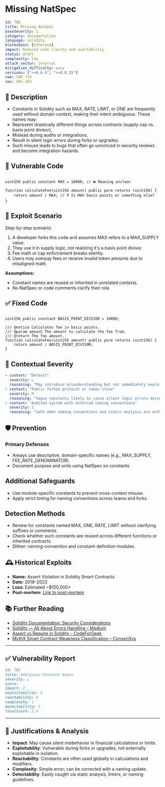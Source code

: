 # Missing NatSpec

```YAML
id: TBA
title: Missing NatSpec
baseSeverity: I
category: documentation
language: solidity
blockchain: [ethereum]
impact: Reduced code clarity and auditability
status: draft
complexity: low
attack_vector: internal
mitigation_difficulty: easy
versions: [">=0.6.0", "<=0.8.25"]
cwe: CWE-710
swc: SWC-103
```

## 📝 Description

- Constants in Solidity such as MAX, RATE, LIMIT, or ONE are frequently used without domain context, making their intent ambiguous. These names may:
- Represent drastically different things across contracts (supply cap vs. basis point divisor),
- Mislead during audits or integrations,
- Result in silent logic errors during forks or upgrades.
- Such misuse leads to bugs that often go unnoticed in security reviews and become integration hazards.

## 🚨 Vulnerable Code

```solidity

uint256 public constant MAX = 10000; // ❌ Meaning unclear

function calculateFee(uint256 amount) public pure returns (uint256) {
    return amount / MAX; // ❓ Is MAX basis points or something else?
}
```

## 🧪 Exploit Scenario

Step-by-step scenario:

1. A developer forks this code and assumes MAX refers to a MAX_SUPPLY value.
2. They use it in supply logic, not realizing it's a basis point divisor.
3. Fee math or cap enforcement breaks silently.
4. Users may overpay fees or receive invalid token amounts due to misaligned math.

**Assumptions:**

- Constant names are reused or inherited in unrelated contexts.
- No NatSpec or code comments clarify their role.

## ✅ Fixed Code

```solidity

uint256 public constant BASIS_POINT_DIVISOR = 10000;

/// @notice Calculates fee in basis points.
/// @param amount The amount to calculate the fee from.
/// @return The fee amount.
function calculateFee(uint256 amount) public pure returns (uint256) {
    return amount / BASIS_POINT_DIVISOR;
}
```

## 🧭 Contextual Severity

```yaml
- context: "Default"
  severity: L
  reasoning: "May introduce misunderstanding but not immediately exploitable."
- context: "Public forked protocol or token clone"
  severity: M
  reasoning: "Vague constants likely to cause silent logic errors during reuse."
- context: "Audited system with enforced naming conventions"
  severity: I
  reasoning: "Safe when naming conventions and static analysis are enforced."
```

## 🛡️ Prevention

### Primary Defenses

- Always use descriptive, domain-specific names (e.g., MAX_SUPPLY, FEE_RATE_DENOMINATOR).
- Document purpose and units using NatSpec on constants.

## Additional Safeguards

- Use module-specific constants to prevent cross-context misuse.
- Apply strict linting for naming conventions across teams and forks.

## Detection Methods

- Review for constants named MAX, ONE, RATE, LIMIT without clarifying suffixes or comments.
- Check whether such constants are reused across different functions or inherited contracts.
- Slither: naming-convention and constant-definition modules.

## 🕰️ Historical Exploits

- **Name:** Assert Violation in Solidity Smart Contracts
- **Date:** 2018–2023
- **Loss:** Estimated ~$150,000+ 
- **Post-mortem:** [Link to post-mortem](https://swcregistry.io/docs/SWC-110/)
  
## 📚 Further Reading

- [Solidity Documentation: Security Considerations](https://docs.soliditylang.org/en/latest/security-considerations.html)
- [Solidity — All About Errors Handling – Medium](https://jeancvllr.medium.com/solidity-all-about-errors-handling-99f7f02c17d)
- [Assert vs Require in Solidity – CodeForGeek](https://codeforgeek.com/assert-vs-require-in-solidity/)
- [MythX Smart Contract Weakness Classification – ConsenSys](https://consensys.io/mythx/detectors)
  
---

## ✅ Vulnerability Report 

```markdown
id: TBA
title: Ambiguous Constant Names
severity: L
score:
impact: 2
exploitability: 2
reachability: 4
complexity: 1
detectability: 5
finalScore: 2.4
```

---

## 📄 Justifications & Analysis

- **Impact**: May cause silent misbehavior in financial calculations or limits.
- **Exploitability**: Vulnerable during forks or upgrades, not externally exploitable in isolation.
- **Reachability**: Constants are often used globally in calculations and modifiers.
- **Complexity**: Simple error; can be corrected with a naming update.
- **Detectability**: Easily caught via static analysis, linters, or naming guidelines.



